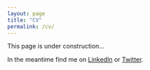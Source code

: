 ```yaml
---
layout: page
title: "CV"
permalink: /cv/
---
```


This page is under construction...

In the meantime find me on <a href="https://www.linkedin.com/in/langfab/" target="_blank">LinkedIn</a> or <a href="https://twitter.com/langfab" target="_blank">Twitter</a>.
